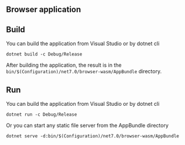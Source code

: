 ## Browser application

## Build

You can build the application from Visual Studio or by dotnet cli

```
dotnet build -c Debug/Release
```

After building the application, the result is in the `bin/$(Configuration)/net7.0/browser-wasm/AppBundle` directory.

## Run

You can build the application from Visual Studio or by dotnet cli

```
dotnet run -c Debug/Release
```

Or you can start any static file server from the AppBundle directory

```
dotnet serve -d:bin/$(Configuration)/net7.0/browser-wasm/AppBundle
```